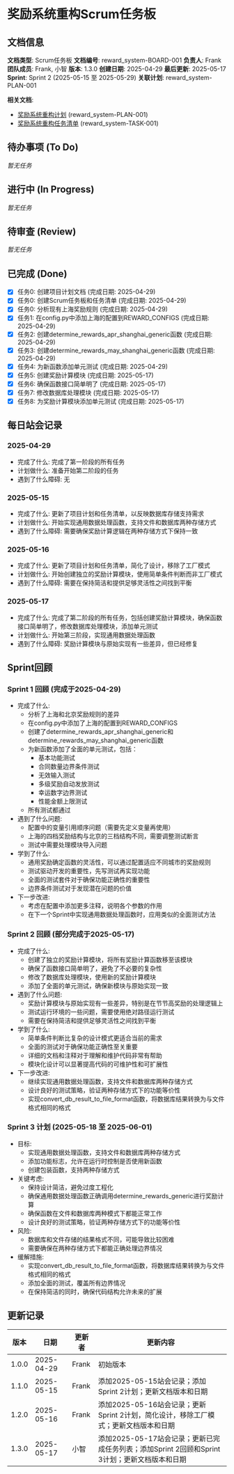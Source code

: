 # 奖励系统重构Scrum任务板

## 文档信息
**文档类型**: Scrum任务板
**文档编号**: reward_system-BOARD-001
**负责人**: Frank
**团队成员**: Frank, 小智
**版本**: 1.3.0
**创建日期**: 2025-04-29
**最后更新**: 2025-05-17
**Sprint**: Sprint 2 (2025-05-15 至 2025-05-29)
**关联计划**: reward_system-PLAN-001

**相关文档**:
- [奖励系统重构计划](./reward_system_01_PLAN_refactoring.md) (reward_system-PLAN-001)
- [奖励系统重构任务清单](./reward_system_03_TASK_refactoring.md) (reward_system-TASK-001)

## 待办事项 (To Do)

*暂无任务*

## 进行中 (In Progress)

*暂无任务*

## 待审查 (Review)

*暂无任务*

## 已完成 (Done)
- [x] 任务0: 创建项目计划文档 (完成日期: 2025-04-29)
- [x] 任务0: 创建Scrum任务板和任务清单 (完成日期: 2025-04-29)
- [x] 任务0: 分析现有上海奖励规则 (完成日期: 2025-04-29)
- [x] 任务1: 在config.py中添加上海的配置到REWARD_CONFIGS (完成日期: 2025-04-29)
- [x] 任务2: 创建determine_rewards_apr_shanghai_generic函数 (完成日期: 2025-04-29)
- [x] 任务3: 创建determine_rewards_may_shanghai_generic函数 (完成日期: 2025-04-29)
- [x] 任务4: 为新函数添加单元测试 (完成日期: 2025-04-29)
- [x] 任务5: 创建奖励计算模块 (完成日期: 2025-05-17)
- [x] 任务6: 确保函数接口简单明了 (完成日期: 2025-05-17)
- [x] 任务7: 修改数据库处理模块 (完成日期: 2025-05-17)
- [x] 任务8: 为奖励计算模块添加单元测试 (完成日期: 2025-05-17)

## 每日站会记录

### 2025-04-29
- 完成了什么: 完成了第一阶段的所有任务
- 计划做什么: 准备开始第二阶段的任务
- 遇到了什么障碍: 无

### 2025-05-15
- 完成了什么: 更新了项目计划和任务清单，以反映数据库存储支持需求
- 计划做什么: 开始实现通用数据处理函数，支持文件和数据库两种存储方式
- 遇到了什么障碍: 需要确保奖励计算逻辑在两种存储方式下保持一致

### 2025-05-16
- 完成了什么: 更新了项目计划和任务清单，简化了设计，移除了工厂模式
- 计划做什么: 开始创建独立的奖励计算模块，使用简单条件判断而非工厂模式
- 遇到了什么障碍: 需要在保持简洁和提供足够灵活性之间找到平衡

### 2025-05-17
- 完成了什么: 完成了第二阶段的所有任务，包括创建奖励计算模块，确保函数接口简单明了，修改数据库处理模块，添加单元测试
- 计划做什么: 开始第三阶段，实现通用数据处理函数
- 遇到了什么障碍: 奖励计算模块与原始实现有一些差异，但已经修复

## Sprint回顾

### Sprint 1 回顾 (完成于2025-04-29)
- 完成了什么:
  - 分析了上海和北京奖励规则的差异
  - 在config.py中添加了上海的配置到REWARD_CONFIGS
  - 创建了determine_rewards_apr_shanghai_generic和determine_rewards_may_shanghai_generic函数
  - 为新函数添加了全面的单元测试，包括：
    - 基本功能测试
    - 合同数量边界条件测试
    - 无效输入测试
    - 多级奖励自动发放测试
    - 幸运数字边界测试
    - 性能金额上限测试
  - 所有测试都通过
- 遇到了什么问题:
  - 配置中的变量引用顺序问题（需要先定义变量再使用）
  - 上海的四档奖励结构与北京的三档结构不同，需要调整测试断言
  - 测试中需要处理模块导入问题
- 学到了什么:
  - 通用奖励确定函数的灵活性，可以通过配置适应不同城市的奖励规则
  - 测试驱动开发的重要性，先写测试再实现功能
  - 全面的测试套件对于确保功能正确性的重要性
  - 边界条件测试对于发现潜在问题的价值
- 下一步改进:
  - 考虑在配置中添加更多注释，说明各个参数的作用
  - 在下一个Sprint中实现通用数据处理函数时，应用类似的全面测试方法

### Sprint 2 回顾 (部分完成于2025-05-17)
- 完成了什么:
  - 创建了独立的奖励计算模块，将所有奖励计算函数移至该模块
  - 确保了函数接口简单明了，避免了不必要的复杂性
  - 修改了数据库处理模块，使用新的奖励计算模块
  - 添加了全面的单元测试，确保新模块与原始实现一致
- 遇到了什么问题:
  - 奖励计算模块与原始实现有一些差异，特别是在节节高奖励的处理逻辑上
  - 测试运行环境的一些问题，需要使用绝对路径运行测试
  - 需要在保持简洁和提供足够灵活性之间找到平衡
- 学到了什么:
  - 简单条件判断比复杂的设计模式更适合当前的需求
  - 全面的测试对于确保功能正确性至关重要
  - 详细的文档和注释对于理解和维护代码非常有帮助
  - 模块化设计可以显著提高代码的可维护性和可扩展性
- 下一步改进:
  - 继续实现通用数据处理函数，支持文件和数据库两种存储方式
  - 设计良好的测试策略，验证两种存储方式下的功能等价性
  - 实现convert_db_result_to_file_format函数，将数据库结果转换为与文件格式相同的格式

### Sprint 3 计划 (2025-05-18 至 2025-06-01)
- 目标:
  - 实现通用数据处理函数，支持文件和数据库两种存储方式
  - 添加功能标志，允许在运行时控制是否使用新函数
  - 创建包装函数，支持两种存储方式
- 关键考虑:
  - 保持设计简洁，避免过度工程化
  - 确保通用数据处理函数正确调用determine_rewards_generic进行奖励计算
  - 确保函数在文件和数据库两种模式下都能正常工作
  - 设计良好的测试策略，验证两种存储方式下的功能等价性
- 风险:
  - 数据库和文件存储的结果格式不同，可能导致比较困难
  - 需要确保在两种存储方式下都能正确处理边界情况
- 缓解措施:
  - 实现convert_db_result_to_file_format函数，将数据库结果转换为与文件格式相同的格式
  - 添加全面的测试，覆盖所有边界情况
  - 在保持简洁的同时，确保代码结构允许未来的扩展

## 更新记录

| 版本 | 日期 | 更新者 | 更新内容 |
|------|------|--------|----------|
| 1.0.0 | 2025-04-29 | Frank | 初始版本 |
| 1.1.0 | 2025-05-15 | Frank | 添加2025-05-15站会记录；添加Sprint 2计划；更新文档版本和日期 |
| 1.2.0 | 2025-05-16 | Frank | 添加2025-05-16站会记录；更新Sprint 2计划，简化设计，移除工厂模式；更新文档版本和日期 |
| 1.3.0 | 2025-05-17 | 小智 | 添加2025-05-17站会记录；更新已完成任务列表；添加Sprint 2回顾和Sprint 3计划；更新文档版本和日期 |
